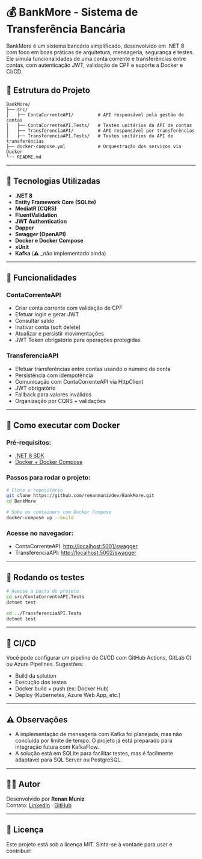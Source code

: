 
# 💰 BankMore - Sistema de Transferência Bancária

BankMore é um sistema bancário simplificado, desenvolvido em .NET 8 com foco em boas práticas de arquitetura, mensageria, segurança e testes. Ele simula funcionalidades de uma conta corrente e transferências entre contas, com autenticação JWT, validação de CPF e suporte a Docker e CI/CD.

## 📁 Estrutura do Projeto

```
BankMore/
├── src/
│   ├── ContaCorrenteAPI/         # API responsável pela gestão de contas
│   ├── ContaCorrenteAPI.Tests/   # Testes unitários da API de contas
│   ├── TransferenciaAPI/         # API responsável por transferências
│   ├── TransferenciaAPI.Tests/   # Testes unitários da API de transferências
├── docker-compose.yml            # Orquestração dos serviços via Docker
└── README.md
```

---

## 🚀 Tecnologias Utilizadas

- **.NET 8**
- **Entity Framework Core (SQLite)**
- **MediatR (CQRS)**
- **FluentValidation**
- **JWT Authentication**
- **Dapper**
- **Swagger (OpenAPI)**
- **Docker e Docker Compose**
- **xUnit**
- **Kafka** (⚠️ _não implementado ainda)

---

## 🔐 Funcionalidades

### ContaCorrenteAPI

- Criar conta corrente com validação de CPF
- Efetuar login e gerar JWT
- Consultar saldo
- Inativar conta (soft delete)
- Atualizar e persistir movimentações
- JWT Token obrigatório para operações protegidas

### TransferenciaAPI

- Efetuar transferências entre contas usando o número da conta
- Persistência com idempotência
- Comunicação com ContaCorrenteAPI via HttpClient
- JWT obrigatório
- Fallback para valores inválidos
- Organização por CQRS + validações

---

## 🐳 Como executar com Docker

### Pré-requisitos:
- [.NET 8 SDK](https://dotnet.microsoft.com/en-us/download)
- [Docker + Docker Compose](https://www.docker.com/)

### Passos para rodar o projeto:

```bash
# Clone o repositório
git clone https://github.com/renanmunizdev/BankMore.git
cd BankMore

# Suba os containers com Docker Compose
docker-compose up --build
```

### Acesse no navegador:

- ContaCorrenteAPI: [http://localhost:5001/swagger](http://localhost:5001/swagger)
- TransferenciaAPI: [http://localhost:5002/swagger](http://localhost:5002/swagger)

---

## 🧪 Rodando os testes

```bash
# Acesse a pasta do projeto
cd src/ContaCorrenteAPI.Tests
dotnet test

cd ../TransferenciaAPI.Tests
dotnet test
```

---

## 🔄 CI/CD

Você pode configurar um pipeline de CI/CD com GitHub Actions, GitLab CI ou Azure Pipelines. Sugestões:

- Build da solution
- Execução dos testes
- Docker build + push (ex: Docker Hub)
- Deploy (Kubernetes, Azure Web App, etc.)

---

## ⚠️ Observações

- A implementação de mensageria com Kafka foi planejada, mas não concluída por limite de tempo. O projeto já está preparado para integração futura com KafkaFlow.
- A solução está em SQLite para facilitar testes, mas é facilmente adaptável para SQL Server ou PostgreSQL.

---

## 👨‍💻 Autor

Desenvolvido por **Renan Muniz**  
Contato: [LinkedIn](https://www.linkedin.com/in/renanmuniz86) · [GitHub](https://github.com/renanmunizdev)

---

## 📄 Licença

Este projeto está sob a licença MIT. Sinta-se à vontade para usar e contribuir!
